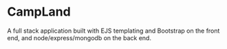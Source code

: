 # CampLand

A full stack application built with EJS templating and Bootstrap on the front end, and node/express/mongodb on the back end.
